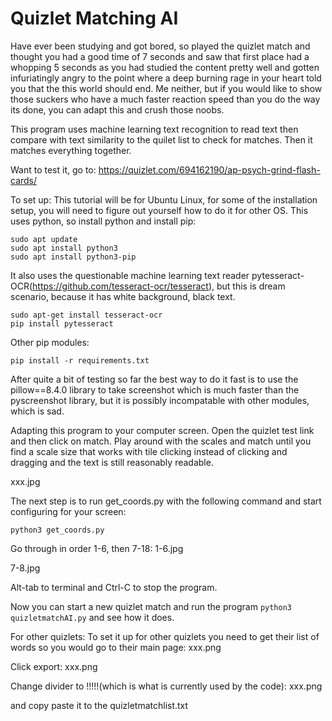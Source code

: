 # Quizlet Matching AI
Have ever been studying and got bored, so played the quizlet match and thought you had a good time of 7 seconds and saw that first place had a whopping 5 seconds as you had studied the content pretty well and gotten infuriatingly angry to the point where a deep burning rage in your heart told you that the this world should end. Me neither, but if you would like to show those suckers who have a much faster reaction speed than you do the way its done, you can adapt this and crush those noobs.

This program uses machine learning text recognition to read text then compare with text similarity to the quilet list to check for matches. Then it matches everything together.

Want to test it, go to: https://quizlet.com/694162190/ap-psych-grind-flash-cards/

To set up:
This tutorial will be for Ubuntu Linux, for some of the installation setup, you will need to figure out yourself how to do it for other OS.
This uses python, so install python and install pip:
```
sudo apt update
sudo apt install python3
sudo apt install python3-pip
```
It also uses the questionable machine learning text reader pytesseract-OCR(https://github.com/tesseract-ocr/tesseract), but this is dream scenario, because it has white background, black text.
```
sudo apt-get install tesseract-ocr
pip install pytesseract
```
Other pip modules:
```
pip install -r requirements.txt
```
After quite a bit of testing so far the best way to do it fast is to use the pillow==8.4.0 library to take screenshot which is much faster than the pyscreenshot library, but it is possibly incompatable with other modules, which is sad.


Adapting this program to your computer screen. Open the quizlet test link and then click on match. Play around with the scales and match until you find a scale size that works with tile clicking instead of clicking and dragging and the text is still reasonably readable.

xxx.jpg

The next step is to run get_coords.py with the following command and start configuring for your screen:
```
python3 get_coords.py
```
Go through in order 1-6, then 7-18:
1-6.jpg

7-8.jpg

Alt-tab to terminal and Ctrl-C to stop the program.

Now you can start a new quizlet match and run the program ``` python3 quizletmatchAI.py ``` and see how it does.

For other quizlets:
To set it up for other quizlets you need to get their list of words so you would go to their main page:
xxx.png

Click export:
xxx.png

Change divider to !!!!!(which is what is currently used by the code):
xxx.png

and copy paste it to the quizletmatchlist.txt
